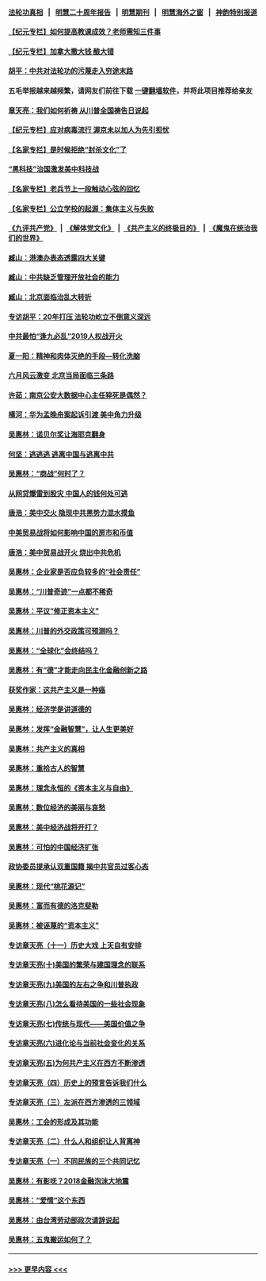 #### [法轮功真相](https://github.com/gfw-breaker/truth/blob/master/README.md?t=0) &nbsp;&nbsp;|&nbsp;&nbsp; [明慧二十周年报告](https://github.com/gfw-breaker/mh-reports/blob/master/README.md?t=0) &nbsp;&nbsp;|&nbsp;&nbsp;[明慧期刊](https://github.com/gfw-breaker/mh-qikan) &nbsp;&nbsp;|&nbsp;&nbsp; [明慧海外之窗](https://github.com/gfw-breaker/mh-news/blob/master/README.md?t=0) &nbsp;&nbsp;|&nbsp;&nbsp; [神韵特别报道](https://github.com/gfw-breaker/mh-news/blob/master/shenyun.md?t=0)
#### [【纪元专栏】如何提高教课成效？老师需知三件事](../pages/nsc423/n12417848.md?t=06091201) 
#### [【纪元专栏】加拿大撒大钱 酿大错](../pages/nsc423/n12406564.md?t=06091201) 
#### [胡平：中共对法轮功的污蔑走入穷途末路](../pages/nsc423/n12266737.md?t=06091201) 
#### 五毛举报越来越频繁，请网友们前往下载 [一键翻墙软件](https://github.com/gfw-breaker/ssr-accounts)，并将此项目推荐给亲友
#### [章天亮：我们如何祈祷 从川普全国祷告日说起](../pages/nsc423/n11944627.md?t=06091201) 
#### [【纪元专栏】应对病毒流行 渥京未以加人为先引担忧](../pages/nsc423/n11875714.md?t=06091201) 
#### [【名家专栏】是时候拒绝“封杀文化”了](../pages/nsc423/n11814093.md?t=06091201) 
#### [“黑科技”治国激发美中科技战](../pages/nsc423/n11638056.md?t=06091201) 
#### [【名家专栏】老兵节上一段触动心弦的回忆](../pages/nsc423/n11646016.md?t=06091201) 
#### [【名家专栏】公立学校的起源：集体主义与失败](../pages/nsc423/n11601833.md?t=06091201) 
#### [《九评共产党》](https://github.com/begood0513/9ping.md/blob/master/README.md) &nbsp;|&nbsp; [《解体党文化》](../../../../jtdwh.md/blob/master/README.md)  &nbsp;|&nbsp; [《共产主义的终极目的》](../../../../gczydzjmd.md/blob/master/README.md) &nbsp;|&nbsp; [《魔鬼在统治我们的世界》](../../../../mgztzwmdsj.md/blob/master/README.md) 
#### [臧山：港澳办表态透露四大关键](../pages/nsc423/n11421628.md?t=06091201) 
#### [臧山：中共缺乏管理开放社会的能力](../pages/nsc423/n11407457.md?t=06091201) 
#### [臧山：北京面临治乱大转折](../pages/nsc423/n11406895.md?t=06091201) 
#### [专访胡平：20年打压 法轮功屹立不倒意义深远](../pages/nsc423/n11398800.md?t=06091201) 
#### [中共最怕“逢九必乱”2019人权战开火](../pages/nsc423/n11385248.md?t=06091201) 
#### [夏一阳：精神和肉体灭绝的手段—转化洗脑](../pages/nsc423/n11368250.md?t=06091201) 
#### [六月风云激变 北京当局面临三条路](../pages/nsc423/n11313668.md?t=06091201) 
#### [许茹：南京公安大数据中心主任猝死是偶然？](../pages/nsc423/n11064744.md?t=06091201) 
#### [横河：华为孟晚舟案起诉引渡 美中角力升级](../pages/nsc423/n11027230.md?t=06091201) 
#### [吴惠林：诺贝尔奖让海耶克翻身](../pages/nsc423/n10890049.md?t=06091201) 
#### [何坚：逃逃逃 逃离中国与逃离中共](../pages/nsc423/n10592891.md?t=06091201) 
#### [吴惠林：“商战”何时了？](../pages/nsc423/n10573558.md?t=06091201) 
#### [从网贷爆雷到股灾 中国人的钱何处可逃](../pages/nsc423/n10572800.md?t=06091201) 
#### [唐浩：美中交火 隐现中共黑势力混水摸鱼](../pages/nsc423/n10544040.md?t=06091201) 
#### [中美贸易战将如何影响中国的房市和币值](../pages/nsc423/n10543697.md?t=06091201) 
#### [唐浩：美中贸易战开火 烧出中共危机](../pages/nsc423/n10540126.md?t=06091201) 
#### [吴惠林：企业家是否应负较多的“社会责任”](../pages/nsc423/n10535022.md?t=06091201) 
#### [吴惠林：“川普奇迹”一点都不稀奇](../pages/nsc423/n10512808.md?t=06091201) 
#### [吴惠林：平议“修正资本主义”](../pages/nsc423/n10495724.md?t=06091201) 
#### [吴惠林：川普的外交政策可预测吗？](../pages/nsc423/n10462387.md?t=06091201) 
#### [吴惠林：“全球化”会终结吗？](../pages/nsc423/n10452838.md?t=06091201) 
#### [吴惠林：有“德”才能走向民主化金融创新之路](../pages/nsc423/n10432292.md?t=06091201) 
#### [获奖作家：这共产主义是一种癌](../pages/nsc423/n10431541.md?t=06091201) 
#### [吴惠林：经济学是讲道德的](../pages/nsc423/n10398014.md?t=06091201) 
#### [吴惠林：发挥“金融智慧”，让人生更美好](../pages/nsc423/n10375019.md?t=06091201) 
#### [吴惠林：共产主义的真相](../pages/nsc423/n10351394.md?t=06091201) 
#### [吴惠林：重拾古人的智慧](../pages/nsc423/n10337691.md?t=06091201) 
#### [吴惠林：理念永恒的《资本主义与自由》](../pages/nsc423/n10316274.md?t=06091201) 
#### [吴惠林：数位经济的美丽与哀愁](../pages/nsc423/n10292946.md?t=06091201) 
#### [吴惠林：美中经济战将开打？](../pages/nsc423/n10258825.md?t=06091201) 
#### [吴惠林：可怕的中国经济扩张](../pages/nsc423/n10219147.md?t=06091201) 
#### [政协委员提承认双重国籍 揭中共官员过客心态](../pages/nsc423/n10208809.md?t=06091201) 
#### [吴惠林：现代“桃花源记”](../pages/nsc423/n10185234.md?t=06091201) 
#### [吴惠林：富而有德的洛克斐勒](../pages/nsc423/n10142264.md?t=06091201) 
#### [吴惠林：被诬蔑的“资本主义”](../pages/nsc423/n10124816.md?t=06091201) 
#### [专访章天亮（十一）历史大戏 上天自有安排](../pages/nsc423/n10094905.md?t=06091201) 
#### [专访章天亮(十)美国的繁荣与建国理念的联系](../pages/nsc423/n10094899.md?t=06091201) 
#### [专访章天亮(九)美国的左右之争和川普执政](../pages/nsc423/n10094889.md?t=06091201) 
#### [专访章天亮(八)怎么看待美国的一些社会现象](../pages/nsc423/n10094857.md?t=06091201) 
#### [专访章天亮(七)传统与现代——美国价值之争](../pages/nsc423/n10093140.md?t=06091201) 
#### [专访章天亮(六)进化论与当前社会变化的关系](../pages/nsc423/n10092036.md?t=06091201) 
#### [专访章天亮(五)为何共产主义在西方不断渗透](../pages/nsc423/n10083620.md?t=06091201) 
#### [专访章天亮（四）历史上的预言告诉我们什么](../pages/nsc423/n10083606.md?t=06091201) 
#### [专访章天亮（三）左派在西方渗透的三领域](../pages/nsc423/n10081115.md?t=06091201) 
#### [吴惠林：工会的形成及其功能](../pages/nsc423/n10080633.md?t=06091201) 
#### [专访章天亮（二）什么人和组织让人背离神](../pages/nsc423/n10076637.md?t=06091201) 
#### [专访章天亮（一）不同民族的三个共同记忆](../pages/nsc423/n10074188.md?t=06091201) 
#### [吴惠林：有影呒？2018金融泡沫大地震](../pages/nsc423/n10040534.md?t=06091201) 
#### [吴惠林：“爱情”这个东西](../pages/nsc423/n10019423.md?t=06091201) 
#### [吴惠林：由台湾劳动部政次请辞说起](../pages/nsc423/n9979679.md?t=06091201) 
#### [吴惠林：五鬼搬运如何了？](../pages/nsc423/n9925338.md?t=06091201) 

----
#### [ >>> 更早内容 <<< ](../indexes/nsc423-earlier.md)
